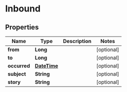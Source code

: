 
# Inbound

## Properties
Name | Type | Description | Notes
------------ | ------------- | ------------- | -------------
**from** | **Long** |  |  [optional]
**to** | **Long** |  |  [optional]
**occurred** | [**DateTime**](DateTime.md) |  |  [optional]
**subject** | **String** |  |  [optional]
**story** | **String** |  |  [optional]



